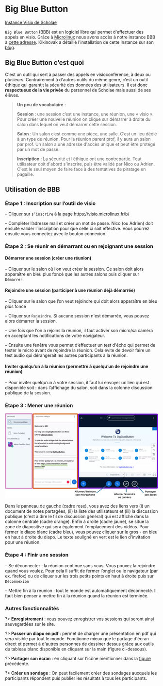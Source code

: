 # Big Blue Button

[<i class="fa fa-external-link" aria-hidden="true"></i> Instance Visio de Scholae](https://visio.microlinux.fr/b)

`Big Blue Button` (BBB) est un logiciel libre qui permet d'effectuer des appels en visio. Grâce à [Microlinux](https://microlinux.fr/) nous avons accès à notre instance BBB à [cette adresse](https://visio.microlinux.fr/b). Kikinovak a détaillé l'installation de cette instance sur son [blog](https://blog.microlinux.fr/bigbluebutton/).

## Big Blue Button c’est quoi

C'est un outil qui sert à passer des appels en visioconférence, à deux ou plusieurs. Contrairement à d'autres outils du même genre, c’est un outil éthique qui garantit la sécurité des données des utilisateurs. Il est donc **respectueux de la vie privée** du personnel de Scholae mais aussi de ses élèves.

<blockquote>

**Un peu de vocabulaire** : 

**Session** : une session c’est une instance, une réunion, une « visio ». Pour créer une nouvelle réunion on clique sur démarrer à droite du salon dans lequel on veut démarrer cette session.

**Salon** : Un salon c’est comme une pièce, une salle. C’est un lieu dédié à un type de réunion. Pour la réunion parent prof, il y aura un salon par prof. Un salon a une adresse d'accès unique et peut être protégé par un mot de passe.

**Inscription** : La sécurité et l’éthique ont une contrepartie. Tout utilisateur doit d'abord s'inscrire, puis être validé par Nico ou Adrien. C'est le seul moyen de faire face à des tentatives de piratage en pagaille. 

</blockquote>

## Utilisation de BBB

### Étape 1 : Inscription sur l’outil de visio

– Cliquer sur `s’inscrire` à la page https://visio.microlinux.fr/b/

– Compléter l’adresse mail et créer un mot de passe. Nico (ou Adrien) doit ensuite valider l’inscription pour que celle ci soit effective. Vous pourrez ensuite vous connectez avec le bouton connexion.

### Étape 2 : Se réunir en démarrant ou en rejoignant une session

#### Démarrer une session (créer une réunion)
– Cliquer sur le salon où l’on veut créer la session. Ce salon doit alors apparaître en bleu plus foncé que les autres salons puis cliquer sur `Démarrer`.


#### Rejoindre une session (participer à une réunion déjà démarrée)

– Cliquer sur le salon que l’on veut rejoindre qui doit alors apparaître en bleu plus foncé

– Cliquer sur `Rejoindre`. Si aucune session n'est démarrée, vous pouvez alors démarrer la session.

– Une fois que l'on a rejoins la réunion, il faut activer son micro/sa caméra en acceptant les notifications de votre navigateur.

– Ensuite une fenêtre vous permet d’effectuer un test d'écho qui permet de tester le micro avant de rejoindre la réunion. Cela évite de devoir faire un test audio qui dérangerait les autres participants à la réunion.

#### Inviter quelqu’un à la réunion (permettre à quelqu’un de rejoindre une réunion) 

– Pour inviter quelqu’un à votre session, il faut lui envoyer un lien qui est disponible soit : dans l’affichage du salon, soit dans la colonne discussion publique de la session.


### Étape 3 : Mener une réunion 

![Réunion BBB](_media/reu_bbb.webp ':id=fig_reu_bbb')

Dans le panneau de gauche (cadre rose), vous avez des liens vers (i) un document de notes partagées, (ii) la liste des utilisateurs et (iii) la discussion publique (c'est à dire le fil de discussion général) qui est affiché dans la colonne centrale (cadre orange). Enfin à droite (cadre jaune), se situe la zone de diapositive qui sera également l'emplacement des vidéos. Pour fermer le diapo blanc (cadre bleu), vous pouvez cliquer sur le gros - en bleu en haut à droite du diapo. Le texte souligné en vert est le lien d'invitation pour une réunion.


### Étape 4 : Finir une session

– Se déconnecter : la réunion continue sans vous. Vous pouvez la rejoindre quand vous voulez. Pour cela il suffit de fermer l’onglet ou le navigateur (par ex. firefox) ou de cliquer sur les trois petits points en haut à droite puis sur `Déconnexion`

– Mettre fin à la réunion : tout le monde est automatiquement déconnecté. Il faut bien penser à mettre fin à la réunion quand la réunion est terminée.
 

### Autres fonctionnalités

?> **Enregistrement** : vous pouvez enregistrer vos sessions qui seront ainsi sauvegardées sur le site. 

?> **Passer un diapo en pdf** : permet de charger une présentation en pdf qui sera visible par tout le monde. Fonctionne mieux que le partage d'écran direct et permet à d'autres personnes de dessiner dessus grâce aux outils du tableau blanc disponible en cliquant sur la main (figure ci-dessous).


?> **Partager son écran** : en cliquant sur l'icône mentionner dans la [figure](#fig_reu_bbb) précédente.


?> **Créer un sondage** : On peut facilement créer des sondages auxquels les participants répondent puis publier les résultats à tous les participants.


